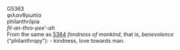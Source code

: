 G5363  
φιλανθρωπία  
philanthrōpia  
*fil-an-thro-pee‘-ah*  
From the same as [5364](g5364) *fondness* *of* *mankind*, that is,
*benevolence* (“philanthropy”): - kindness, love towards man.  
